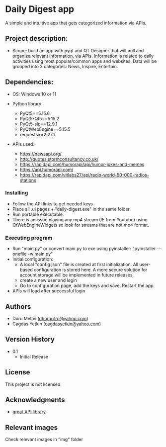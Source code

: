 # Daily Digest app
A simple and intuitive app that gets categorized information via APIs. 

## Project description: 
* Scope: build an app with pyqt and QT Designer that will pull  and organize relevant information, via APIs. Information is related to daily activities using most popular/common apps and websites. Data will be grouped into 3 categories: News, Inspire, Entertain. 

## Dependencies:

* OS: 
    Windows 10 or 11

* Python library:
    * PyQt5==5.15.6
    * PyQt5-Qt5==5.15.2
    * PyQt5-sip==12.9.1
    * PyQtWebEngine==5.15.5
    * requests==2.27.1

* APIs used:
    * https://newsapi.org/
    * http://quotes.stormconsultancy.co.uk/
    * https://rapidapi.com/humorapi/api/humor-jokes-and-memes
    * https://api.humorapi.com/
    * https://rapidapi.com/vitlabs27/api/radio-world-50-000-radios-stations 

### Installing

* Follow the API links to get needed keys
* Place all .ui pages + "daily-digest.exe" in the same folder. 
* Run portable executable.
* There is an issue playing any mp4 stream (IE from Youtube) using QtWebEngineWidgets so look for streams that are not mp4 format. 

### Executing program

* Run "main.py" or convert main.py to exe using pyinstaller: "pyinstaller --onefile -w main.py"  
* Initial configuration: 
    * A local "config.json" file is created at first initialization. All user-based configuration is stored here. A more secure solution for account storage will be implemented in future releases.
    * create a new user and login
    * Go to configuration page, add the keys and save. Restart the app. 
* APIs will load after successful login

## Authors

* Doru Meltei (dhoroo1ro@yahoo.com) 
* Cagdas Yetkin (cagdasyetkin@yahoo.com)

## Version History

* 0.1
    * Initial Release

## License

This project is not licensed.

## Acknowledgments

* [great API library](https://rapidapi.com)

## Relevant images
Check relevant images in "img" folder
